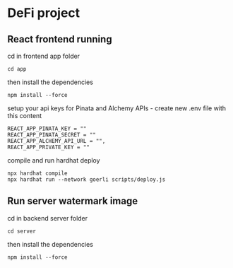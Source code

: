 # DeFi project
## React frontend running
cd in frontend app folder
```
cd app
```

then install the dependencies
```
npm install --force
```

setup your api keys for Pinata and Alchemy APIs - create new .env file with this content
```
REACT_APP_PINATA_KEY = ""
REACT_APP_PINATA_SECRET = ""
REACT_APP_ALCHEMY_API_URL = "",
REACT_APP_PRIVATE_KEY = "" 
```

compile and run hardhat deploy 
```
npx hardhat compile
npx hardhat run --network goerli scripts/deploy.js
```
## Run server watermark image
cd in backend server folder
```
cd server
```
then install the dependencies
```
npm install --force
```